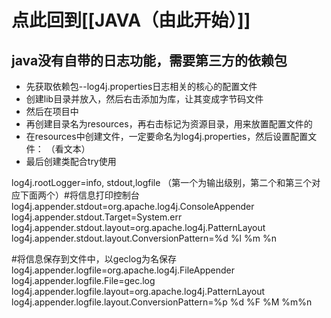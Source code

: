# 点此回到[[JAVA（由此开始）]]

## java没有自带的日志功能，需要第三方的依赖包
- 先获取依赖包--log4j.properties日志相关的核心的配置文件
- 创建lib目录并放入，然后右击添加为库，让其变成字节码文件
- 然后在项目中
- 再创建目录名为resources，再右击标记为资源目录，用来放置配置文件的
- 在resources中创建文件，一定要命名为log4j.properties，然后设置配置文件： （看文本）
- 最后创建类配合try使用

log4j.rootLogger=info, stdout,logfile  （第一个为输出级别，第二个和第三个对应下面两个）#将信息打印控制台
log4j.appender.stdout=org.apache.log4j.ConsoleAppender  
log4j.appender.stdout.Target=System.err  
log4j.appender.stdout.layout=org.apache.log4j.PatternLayout  
log4j.appender.stdout.layout.ConversionPattern=%d %l %m %n  
  
#将信息保存到文件中，以geclog为名保存  
log4j.appender.logfile=org.apache.log4j.FileAppender  
log4j.appender.logfile.File=gec.log  
log4j.appender.logfile.layout=org.apache.log4j.PatternLayout  
log4j.appender.logfile.layout.ConversionPattern=%p %d %F %M  %m%n

